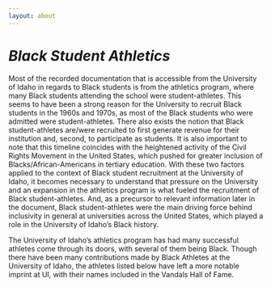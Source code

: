 ```yaml
---
layout: about
---
```

# _Black Student Athletics_ ##

Most of the recorded documentation that is accessible from the University of Idaho in regards to Black students is from the athletics program, where many Black students attending the school were student-athletes. This seems to have been a strong reason for the University to recruit Black students in the 1960s and 1970s, as most of the Black students who were admitted were student-athletes. There also exists the notion that Black student-athletes are/were recruited to first generate revenue for their institution and, second, to participate as students. It is also important to note that this timeline coincides with the heightened activity of the Civil Rights Movement in the United States, which pushed for greater inclusion of Blacks/African-Americans in tertiary education. With these two factors applied to the context of Black student recruitment at the University of Idaho, it becomes necessary to understand that pressure on the University and an expansion in the athletics program is what fueled the recruitment of Black student-athletes. And, as a precursor to relevant information later in the document, Black student-athletes were the main driving force behind inclusivity in general at universities across the United States, which played a role in the University of Idaho’s Black history. 

The University of Idaho’s athletics program has had many successful athletes come through its doors, with several of them being Black. Though there have been many contributions made by Black Athletes at the University of Idaho, the athletes listed below have left a more notable imprint at UI, with their names included in the Vandals Hall of Fame. 